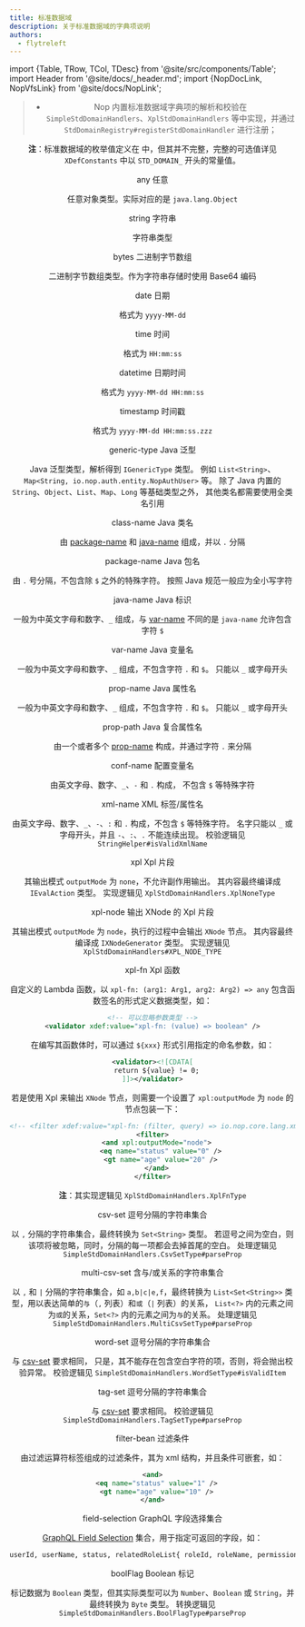 ```yaml
---
title: 标准数据域
description: 关于标准数据域的字典项说明
authors:
  - flytreleft
---
```


import {Table, TRow, TCol, TDesc} from '@site/src/components/Table';
import Header from '@site/docs/\_header.md';
import {NopDocLink, NopVfsLink} from '@site/docs/NopLink';

<Header />

> - Nop 内置标准数据域字典项的解析和校验在
>   `SimpleStdDomainHandlers`、`XplStdDomainHandlers`
>   等中实现，并通过 `StdDomainRegistry#registerStdDomainHandler` 进行注册；

**注**：标准数据域的枚举值定义在 <NopVfsLink module="nop-xlang" path="/dict/core/std-domain.dict.yaml" />
中，但其并不完整，完整的可选值详见 `XDefConstants` 中以 `STD_DOMAIN_` 开头的常量值。

<Table head={['字典值', '字典名称']}>

<!-- -->

<TRow><TCol id="opt_any"> any </TCol>
<TCol> 任意 </TCol><TDesc>

任意对象类型。实际对应的是 `java.lang.Object`

</TDesc></TRow>

<!-- -->

<TRow><TCol id="opt_string"> string </TCol>
<TCol> 字符串 </TCol><TDesc>

字符串类型

</TDesc></TRow>

<!-- -->

<TRow><TCol id="opt_bytes"> bytes </TCol>
<TCol> 二进制字节数组 </TCol><TDesc>

二进制字节数组类型。作为字符串存储时使用 Base64 编码

</TDesc></TRow>

<!-- -->

<TRow><TCol id="opt_date"> date </TCol>
<TCol> 日期 </TCol><TDesc>

格式为 `yyyy-MM-dd`

</TDesc></TRow>

<!-- -->

<TRow><TCol id="opt_time"> time </TCol>
<TCol> 时间 </TCol><TDesc>

格式为 `HH:mm:ss`

</TDesc></TRow>

<!-- -->

<TRow><TCol id="opt_datetime"> datetime </TCol>
<TCol> 日期时间 </TCol><TDesc>

格式为 `yyyy-MM-dd HH:mm:ss`

</TDesc></TRow>

<!-- -->

<TRow><TCol id="opt_timestamp"> timestamp </TCol>
<TCol> 时间戳 </TCol><TDesc>

格式为 `yyyy-MM-dd HH:mm:ss.zzz`

</TDesc></TRow>

<!-- -->

<TRow><TCol id="opt_generic_type"> generic-type </TCol>
<TCol> Java 泛型 </TCol><TDesc>

Java 泛型类型，解析得到 `IGenericType` 类型。
例如 `List<String>`、`Map<String, io.nop.auth.entity.NopAuthUser>` 等。
除了 Java 内置的 `String`、`Object`、`List`、`Map`、`Long` 等基础类型之外，
其他类名都需要使用全类名引用

</TDesc></TRow>

<!-- -->

<TRow><TCol id="opt_class_name"> class-name </TCol>
<TCol> Java 类名 </TCol><TDesc>

由 [package-name](#opt_package_name)
和 [java-name](#opt_java_name) 组成，并以 `.` 分隔

</TDesc></TRow>

<!-- -->

<TRow><TCol id="opt_package_name"> package-name </TCol>
<TCol> Java 包名 </TCol><TDesc>

由 `.` 号分隔，不包含除 `$` 之外的特殊字符。
按照 Java 规范一般应为全小写字符

</TDesc></TRow>

<!-- -->

<TRow><TCol id="opt_java_name"> java-name </TCol>
<TCol> Java 标识 </TCol><TDesc>

一般为中英文字母和数字、`_` 组成，与
[var-name](#opt_var_name) 不同的是 `java-name` 允许包含字符 `$`

</TDesc></TRow>

<!-- -->

<TRow><TCol id="opt_var_name"> var-name </TCol>
<TCol> Java 变量名 </TCol><TDesc>

一般为中英文字母和数字、`_` 组成，不包含字符 `.` 和 `$`。
只能以 `_` 或字母开头

</TDesc></TRow>

<!-- -->

<TRow><TCol id="opt_prop_name"> prop-name </TCol>
<TCol> Java 属性名 </TCol><TDesc>

一般为中英文字母和数字、`_` 组成，不包含字符 `.` 和 `$`。
只能以 `_` 或字母开头

</TDesc></TRow>

<!-- -->

<TRow><TCol id="opt_prop_path"> prop-path </TCol>
<TCol> Java 复合属性名 </TCol><TDesc>

由一个或者多个 [prop-name](#opt_prop_name) 构成，并通过字符 `.` 来分隔

</TDesc></TRow>

<!-- -->

<TRow><TCol id="opt_conf_name"> conf-name </TCol>
<TCol> 配置变量名 </TCol><TDesc>

由英文字母、数字、`_`、`-` 和 `.` 构成，
不包含 `$` 等特殊字符

</TDesc></TRow>

<!-- -->

<TRow><TCol id="opt_xml_name"> xml-name </TCol>
<TCol> XML 标签/属性名 </TCol><TDesc>

由英文字母、数字、`_`、`-`、`:` 和 `.` 构成，不包含 `$` 等特殊字符。
名字只能以 `_` 或字母开头，并且 `-`、`:`、`.` 不能连续出现。
校验逻辑见 `StringHelper#isValidXmlName`

</TDesc></TRow>

<!-- -->

<TRow><TCol id="opt_xpl"> xpl </TCol>
<TCol> Xpl 片段 </TCol><TDesc>

其输出模式 `outputMode` 为 `none`，不允许副作用输出。
其内容最终编译成 `IEvalAction` 类型。
实现逻辑见 `XplStdDomainHandlers.XplNoneType`

</TDesc></TRow>

<!-- -->

<TRow><TCol id="opt_xpl_node"> xpl-node </TCol>
<TCol> 输出 XNode 的 Xpl 片段 </TCol><TDesc>

其输出模式 `outputMode` 为 `node`，执行的过程中会输出 `XNode` 节点。
其内容最终编译成 `IXNodeGenerator` 类型。
实现逻辑见 `XplStdDomainHandlers#XPL_NODE_TYPE`

</TDesc></TRow>

<!-- -->

<TRow><TCol id="opt_xpl_fn"> xpl-fn </TCol>
<TCol> Xpl 函数 </TCol><TDesc>

自定义的 Lambda 函数，以 `xpl-fn: (arg1: Arg1, arg2: Arg2) => any`
包含函数签名的形式定义数据类型，如：

```xml
<!-- 可以忽略参数类型 -->
<validator xdef:value="xpl-fn: (value) => boolean" />
```

在编写其函数体时，可以通过 `${xxx}` 形式引用指定的命名参数，如：

```xml {2}
<validator><![CDATA[
  return ${value} != 0;
]]></validator>
```

若是使用 Xpl 来输出 `XNode` 节点，则需要一个设置了
`xpl:outputMode` 为 `node` 的节点包装一下：

```xml {3}
<!-- <filter xdef:value="xpl-fn: (filter, query) => io.nop.core.lang.xml.XNode" /> -->
<filter>
  <and xpl:outputMode="node">
    <eq name="status" value="0" />
    <gt name="age" value="20" />
  </and>
</filter>
```

**注**：其实现逻辑见 `XplStdDomainHandlers.XplFnType`

</TDesc></TRow>

<!-- -->

<TRow><TCol id="opt_csv_set"> csv-set </TCol>
<TCol> 逗号分隔的字符串集合 </TCol><TDesc>

以 `,` 分隔的字符串集合，最终转换为 `Set<String>` 类型。
若逗号之间为空白，则该项将被忽略，同时，分隔的每一项都会去掉首尾的空白。
处理逻辑见 `SimpleStdDomainHandlers.CsvSetType#parseProp`

</TDesc></TRow>

<!-- -->

<TRow><TCol id="opt_multi_csv_set"> multi-csv-set </TCol>
<TCol> 含与/或关系的字符串集合 </TCol><TDesc>

以 `,` 和 `|` 分隔的字符串集合，如 `a,b|c|e,f`，最终转换为
`List<Set<String>>` 类型，用以表达简单的`与`（`,` 列表）和`或`（`|` 列表）的关系，
`List<?>` 内的元素之间为`或`的关系，`Set<?>` 内的元素之间为`与`的关系。
处理逻辑见 `SimpleStdDomainHandlers.MultiCsvSetType#parseProp`

</TDesc></TRow>

<!-- -->

<TRow><TCol id="opt_word_set"> word-set </TCol>
<TCol> 逗号分隔的字符串集合 </TCol><TDesc>

与 [csv-set](#opt_csv_set) 要求相同，
只是，其不能存在包含空白字符的项，否则，将会抛出校验异常。
校验逻辑见 `SimpleStdDomainHandlers.WordSetType#isValidItem`

</TDesc></TRow>

<!-- -->

<TRow><TCol id="opt_tag_set"> tag-set </TCol>
<TCol> 逗号分隔的字符串集合 </TCol><TDesc>

与 [csv-set](#opt_csv_set) 要求相同。
校验逻辑见 `SimpleStdDomainHandlers.TagSetType#parseProp`

</TDesc></TRow>

<!-- -->

<TRow><TCol id="opt_filter_bean"> filter-bean </TCol>
<TCol> 过滤条件 </TCol><TDesc>

由过滤运算符标签组成的过滤条件，其为 xml 结构，并且条件可嵌套，如：

```xml
<and>
  <eq name="status" value="1" />
  <gt name="age" value="10" />
</and>
```

</TDesc></TRow>

<!-- -->

<TRow><TCol id="opt_field_selection"> field-selection </TCol>
<TCol> GraphQL 字段选择集合 </TCol><TDesc>

[GraphQL Field Selection](https://www.graphql-java.com/documentation/field-selection/)
集合，用于指定可返回的字段，如：

```graphql
userId, userName, status, relatedRoleList{ roleId, roleName, permissionList{ id, name } }
```

</TDesc></TRow>

<!-- -->

<TRow><TCol id="opt_boolFlag"> boolFlag </TCol>
<TCol> Boolean 标记 </TCol><TDesc>

标记数据为 `Boolean` 类型，但其实际类型可以为 `Number`、`Boolean`
或 `String`，并最终转换为 `Byte` 类型。
转换逻辑见 `SimpleStdDomainHandlers.BoolFlagType#parseProp`

</TDesc></TRow>

<!-- -->

<TRow><TCol id="opt_"> </TCol>
<TCol> </TCol><TDesc>

</TDesc></TRow>

</Table>
